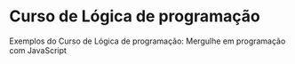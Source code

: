 # Curso de Lógica de programação
Exemplos do Curso de Lógica de programação: Mergulhe em programação com JavaScript
